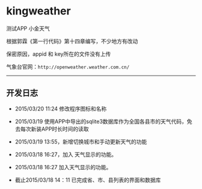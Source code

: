 # kingweather
测试APP 小金天气 

根据郭霖《第一行代码》第十四章编写，不少地方有改动

保密原因，appid 和 key所在的文件没有上传

气象台官网：`http://openweather.weather.com.cn/`

----------------------
## 开发日志

- 2015/03/20 11:24 修改程序图标和名称

- 2015/03/19 使用APP中导出的sqlite3数据库作为全国各县市的天气代码，免去每次新装APP时长时间的读取

- 2015/03/19 13:55，新增切换城市和手动更新天气的功能

- 2015/03/18 16:27，加入 天气显示的功能。

- 2015/03/18 16:27 加入天气显示的功能。

- 截止2015/03/18 14：11 已完成省、市、县列表的界面和数据库
